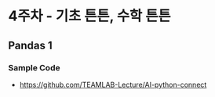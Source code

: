 # 4주차 - 기초 튼튼, 수학 튼튼

## Pandas 1

### Sample Code

- https://github.com/TEAMLAB-Lecture/AI-python-connect